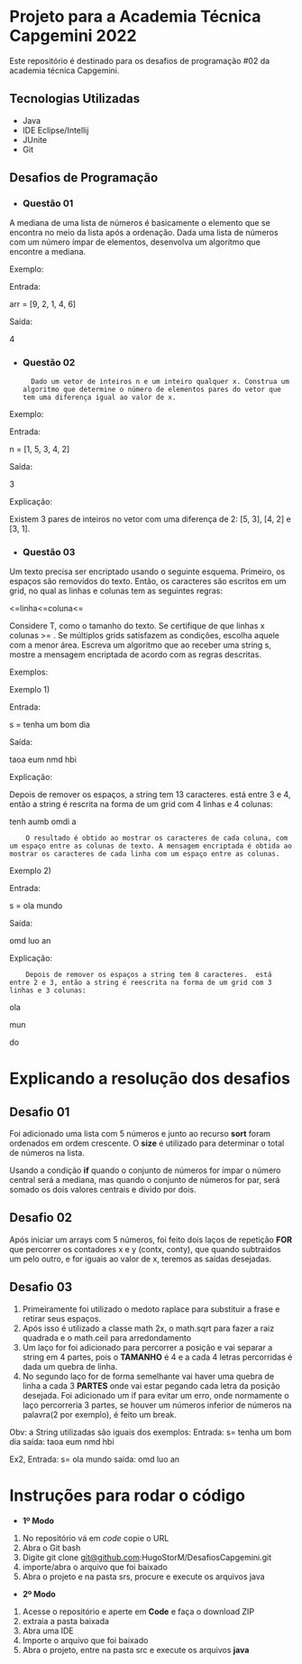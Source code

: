 # Projeto para a Academia Técnica Capgemini 2022

Este repositório é destinado para os desafios de programação #02 da academia técnica Capgemini.

## Tecnologias Utilizadas 

- Java
- IDE Eclipse/Intellij
- JUnite
- Git

## Desafios de Programação

- ### Questão 01

A mediana de uma lista de números é basicamente o elemento que se encontra no meio da lista após a ordenação. Dada uma lista de números com um número ímpar de elementos, desenvolva um algoritmo que encontre a mediana.

Exemplo:

Entrada:

arr = [9, 2, 1, 4, 6]


Saída:

4



- ### Questão 02

        Dado um vetor de inteiros n e um inteiro qualquer x. Construa um algoritmo que determine o número de elementos pares do vetor que tem uma diferença igual ao valor de x.

Exemplo:

Entrada:

n = [1, 5, 3, 4, 2]


Saída:

3


Explicação:

Existem 3 pares de inteiros no vetor com uma diferença de 2: [5, 3], [4, 2] e [3, 1].

- ### Questão 03

Um texto precisa ser encriptado usando o seguinte esquema. Primeiro, os espaços são removidos do texto. Então, os caracteres são escritos em um grid, no qual as linhas e colunas tem as seguintes regras:

<=linha<=coluna<=

Considere T, como o tamanho do texto.
Se certifique de que linhas x colunas >= .
Se múltiplos grids satisfazem as condições, escolha aquele com a menor área.
Escreva um algoritmo que ao receber uma string s, mostre a mensagem encriptada de acordo com as regras descritas.

Exemplos:


Exemplo 1)

Entrada: 

s = tenha um bom dia

Saída:

taoa eum nmd hbi


Explicação:

Depois de remover os espaços, a string tem 13 caracteres.  está entre 3 e 4, então a string é rescrita na forma de um grid com 4 linhas e 4 colunas:

tenh
aumb
omdi
a

        O resultado é obtido ao mostrar os caracteres de cada coluna, com um espaço entre as colunas de texto. A mensagem encriptada é obtida ao mostrar os caracteres de cada linha com um espaço entre as colunas.


Exemplo 2)

Entrada:

s = ola mundo


Saída:

omd luo an


Explicação:

        Depois de remover os espaços a string tem 8 caracteres.  está entre 2 e 3, então a string é reescrita na forma de um grid com 3 linhas e 3 colunas:

ola

mun

do

# Explicando a resolução dos desafios

## Desafio 01

Foi adicionado uma lista com 5 números e junto ao recurso **sort** foram ordenados em ordem crescente. O **size** é utilizado para determinar o total de números na lista.

Usando a condição **if** quando o conjunto de números for ímpar o número central será a mediana, mas quando o conjunto de números for par, será somado os dois valores centrais e divido por dois.


## Desafio 02
Após iniciar um arrays com 5 números, foi feito dois laços de repetição **FOR** que percorrer os contadores x e y (contx, conty), que quando subtraidos um pelo outro, e for iguais ao valor de x, teremos as saídas desejadas.

## Desafio 03

1. Primeiramente foi utilizado o medoto raplace para substituir a frase e retirar seus espaços.
1. Após isso é utilizado a classe math 2x, o math.sqrt para fazer a raiz quadrada e o math.ceil para arredondamento
1. Um laço for foi adicionado para percorrer a posição e vai separar a string em 4 partes, pois o **TAMANHO** é 4 e a cada 4 letras percorridas é dada um quebra de linha.
1. No segundo laço for de forma semelhante vai haver uma quebra de linha a cada 3 **PARTES** onde vai estar pegando cada letra da posição desejada.
Foi adicionado um if para evitar um erro, onde normamente o laço percorreria 3 partes, se houver um números inferior de números na palavra(2 por exemplo), é feito um break.

Obv: a String utilizadas são iguais dos exemplos: 
Entrada: s= tenha um bom dia
saída: taoa eum nmd hbi

Ex2, Entrada: s= ola mundo
saída: omd luo an


# Instruções para rodar o código
- **1º Modo**

1. No repositório vá em *code* copie o URL
1. Abra o Git bash
1. Digite git clone git@github.com:HugoStorM/DesafiosCapgemini.git
1. importe/abra o arquivo que foi baixado
1. Abra o projeto e na pasta srs, procure e execute os arquivos java

- **2º Modo** 

1. Acesse o repositório e aperte em **Code** e faça o download ZIP 
1. extraia a pasta baixada
1. Abra uma IDE 
1. Importe o arquivo que foi baixado
1. Abra o projeto, entre na pasta src e execute os arquivos **java** 



